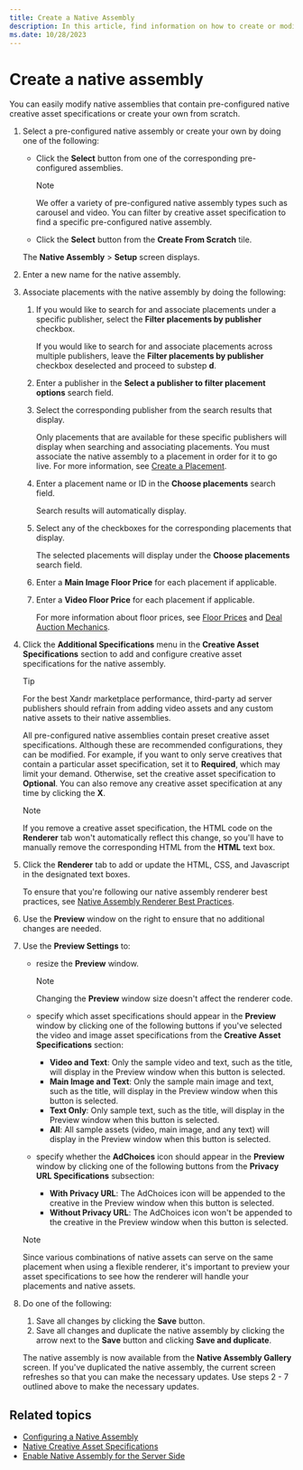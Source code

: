 ```yaml
---
title: Create a Native Assembly
description: In this article, find information on how to create or modify a native assembly.
ms.date: 10/28/2023
---
```


# Create a native assembly

You can easily modify native assemblies that contain pre-configured native creative asset specifications or create your own from scratch.

1. Select a pre-configured native assembly or create your own by doing one of the following:
    - Click the **Select** button from one of the corresponding pre-configured assemblies.

      > [!NOTE]
      > We offer a variety of pre-configured native assembly types such as carousel and video. You can filter by creative asset specification to find a specific pre-configured native assembly.

    - Click the **Select** button from the **Create From Scratch** tile.

    The **Native Assembly** > **Setup** screen displays.

1. Enter a new name for the native assembly.

1. Associate placements with the native assembly by doing the following:
    1. If you would like to search for and associate placements under a specific publisher, select the **Filter placements by publisher** checkbox.

        If you would like to search for and associate placements across multiple publishers, leave the **Filter placements by publisher** checkbox deselected and proceed to substep **d**.

    1. Enter a publisher in the **Select a publisher to filter placement options** search field.

    1. Select the corresponding publisher from the search results that display.

        Only placements that are available for these specific publishers will display when searching and associating placements. You must associate the native assembly to a placement in order for it to go live. For more information, see [Create a Placement](create-a-placement.md).

    1. Enter a placement name or ID in the **Choose placements** search field.

        Search results will automatically display.

    1. Select any of the checkboxes for the corresponding placements that display.

        The selected placements will display under the **Choose placements** search field.

    1. Enter a **Main Image Floor Price** for each placement if applicable.

    1. Enter a **Video Floor Price** for each placement if applicable.

        For more information about floor prices, see [Floor Prices](floor-prices.md) and [Deal Auction Mechanics](deal-auction-mechanics.md).

1. Click the **Additional Specifications** menu in the **Creative Asset Specifications** section to add and configure creative asset specifications for the native assembly.

    > [!TIP]
    > For the best Xandr marketplace performance, third-party ad server publishers should refrain from adding video assets and any custom native assets to their native assemblies.

    All pre-configured native assemblies contain preset creative asset specifications. Although these are recommended configurations, they can be modified. For example, if you want to only serve creatives that contain a particular asset specification, set it to **Required**, which may limit your demand. Otherwise, set the creative asset specification to **Optional**. You can also remove any
    creative asset specification at any time by clicking the **X**.

    > [!NOTE]
    > If you remove a creative asset specification, the HTML code on the **Renderer** tab won't automatically reflect this change, so you'll have to manually remove the corresponding HTML from the **HTML** text box.

1. Click the **Renderer** tab to add or update the HTML, CSS, and Javascript in the designated text boxes.

    To ensure that you're following our native assembly renderer best practices, see [Native Assembly Renderer Best Practices](native-assembly-renderer-best-practices.md).

1. Use the **Preview** window on the right to ensure that no additional changes are needed.

1. Use the **Preview Settings** to:
    - resize the **Preview** window.

      > [!NOTE]
      > Changing the **Preview** window size doesn't affect the renderer code.

    - specify which asset specifications should appear in the **Preview** window by clicking one of the following buttons if you've selected the video and image asset specifications from the **Creative Asset Specifications** section:
      - **Video and Text**: Only the sample video and text, such as the title, will display in the Preview window when this button is selected.
      - **Main Image and Text**: Only the sample main image and text, such as the title, will display in the Preview window when this button is selected.
      - **Text Only**: Only sample text, such as the title, will display in the Preview window when this button is selected.
      - **All**: All sample assets (video, main image, and any text) will display in the Preview window when this button is selected.

    - specify whether the **AdChoices** icon should appear in the **Preview** window by clicking one of the following buttons from the **Privacy URL Specifications** subsection:
      - **With Privacy URL**: The AdChoices icon will be appended to the creative in the Preview window when this button is selected.
      - **Without Privacy URL**: The AdChoices icon won't be appended to the creative in the Preview window when this button is selected.

    > [!NOTE]
    > Since various combinations of native assets can serve on the same placement when using a flexible renderer, it's important to preview your asset specifications to see how the renderer will handle your placements and native assets.

1. Do one of the following:
    1. Save all changes by clicking the **Save** button.
    1. Save all changes and duplicate the native assembly by clicking the arrow next to the **Save** button and clicking **Save and duplicate**.

    The native assembly is now available from the **Native Assembly Gallery** screen. If you've duplicated the native assembly, the current screen refreshes so that you can make the necessary updates. Use steps 2 - 7 outlined above to make the necessary updates.

## Related topics

- [Configuring a Native Assembly](configuring-a-native-assembly.md)
- [Native Creative Asset Specifications](native-creative-asset-specifications.md)
- [Enable Native Assembly for the Server Side](enable-native-assembly-for-the-server-side.md)
